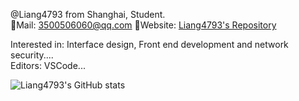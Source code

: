 @Liang4793 from Shanghai, Student.  
📩Mail: <3500506060@qq.com> 🔗Website: [Liang4793's Repository](https://liang4793.github.io/)

Interested in: Interface design, Front end development and network security....  
Editors: VSCode...  

![Liang4793's GitHub stats](https://github-readme-stats.vercel.app/api?username=Liang4793&show_icons=true&theme=nord)

<!---
Yang2008-py/Yang2008-py is a ✨ special ✨ repository because its `README.md` (this file) appears on your GitHub profile.
You can click the Preview link to take a look at your changes.
--->
